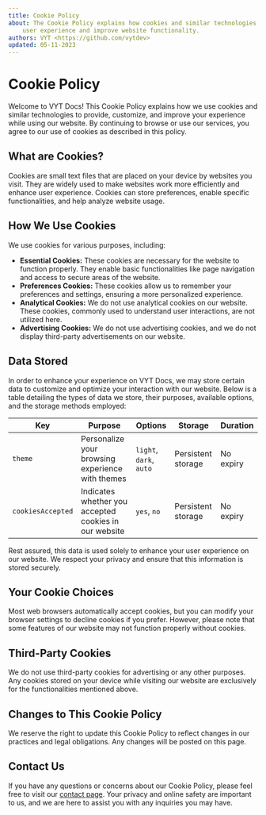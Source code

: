 ```yaml
---
title: Cookie Policy
about: The Cookie Policy explains how cookies and similar technologies are used on VYT Docs to enhance
	user experience and improve website functionality.
authors: VYT <https://github.com/vytdev>
updated: 05-11-2023
---
```


# Cookie Policy

Welcome to VYT Docs! This Cookie Policy explains how we use cookies and similar technologies to
provide, customize, and improve your experience while using our website. By continuing to browse or
use our services, you agree to our use of cookies as described in this policy.

## What are Cookies?

Cookies are small text files that are placed on your device by websites you visit. They are widely
used to make websites work more efficiently and enhance user experience. Cookies can store preferences,
enable specific functionalities, and help analyze website usage.

## How We Use Cookies

We use cookies for various purposes, including:

- **Essential Cookies:** These cookies are necessary for the website to function properly. They enable
  basic functionalities like page navigation and access to secure areas of the website.
- **Preferences Cookies:** These cookies allow us to remember your preferences and settings, ensuring
  a more personalized experience.
- **Analytical Cookies:** We do not use analytical cookies on our website. These cookies, commonly
  used to understand user interactions, are not utilized here.
- **Advertising Cookies:** We do not use advertising cookies, and we do not display third-party
  advertisements on our website.

## Data Stored

In order to enhance your experience on VYT Docs, we may store certain data to customize and optimize
your interaction with our website. Below is a table detailing the types of data we store, their
purposes, available options, and the storage methods employed:

| Key               | Purpose                                               | Options                 | Storage            | Duration  |
| ----------------- | ----------------------------------------------------- | ----------------------- | ------------------ | --------- |
| `theme`           | Personalize your browsing experience with themes      | `light`, `dark`, `auto` | Persistent storage | No expiry |
| `cookiesAccepted` | Indicates whether you accepted cookies in our website | `yes`, `no`             | Persistent storage | No expiry |

Rest assured, this data is used solely to enhance your user experience on our website. We respect your
privacy and ensure that this information is stored securely.

## Your Cookie Choices

Most web browsers automatically accept cookies, but you can modify your browser settings to decline
cookies if you prefer. However, please note that some features of our website may not function properly
without cookies.

## Third-Party Cookies

We do not use third-party cookies for advertising or any other purposes. Any cookies stored on your
device while visiting our website are exclusively for the functionalities mentioned above.

## Changes to This Cookie Policy

We reserve the right to update this Cookie Policy to reflect changes in our practices and legal
obligations. Any changes will be posted on this page.

## Contact Us

If you have any questions or concerns about our Cookie Policy, please feel free to visit our
[contact page](contact.md). Your privacy and online safety are important to us, and we are here to
assist you with any inquiries you may have.
